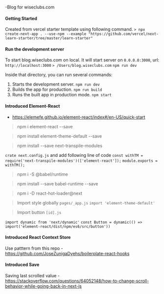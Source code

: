 -Blog for wiseclubs.com

#### Getting Started
Created from vercel starter template using following command. 
`> npx create-next-app . --use-npm --example "https://github.com/vercel/next-learn-starter/tree/master/learn-starter"`

#### Run the development server
To start blog.wiseclubs.com on local. It will start server on `0.0.0.0:3000`, url: `http://localhost:3000`
`> /Users/blog.wiseclubs.com`
`npm run dev`

Inside that directory, you can run several commands:
1. Starts the development server. 
`npm run dev` 
2. Builds the app for production.
`npm run build`
3. Runs the built app in production mode.
`npm start`

#### Introduced Element-React
- https://elemefe.github.io/element-react/index#/en-US/quick-start
> npm i element-react --save

> npm install element-theme-default --save

> npm install --save next-transpile-modules

  `crate next.config.js` and add following line of code
  `const withTM = require('next-transpile-modules')(['element-react']);`
  `module.exports = withTM();`

> npm i -S @babel/runtime

> npm install --save babel-runtime --save

> npm i -D react-hot-loader@next

> Import style globally `pages/_app.js`
  `import 'element-theme-default'`

> Import button `[id].js`

  `import dynamic from 'next/dynamic'`
  `const Button = dynamic(() => import('element-react/dist/npm/es6/src/button'))`

#### Introduced React Context Store
Use patttern from this repo - https://github.com/JoseZunigaDyehs/boilerplate-react-hooks

#### Introduced Save 
Saving last scrolled value - https://stackoverflow.com/questions/64052148/how-to-change-scroll-behavior-while-going-back-in-next-js